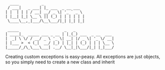 ```
  ____          _                  
 / ___|   _ ___| |_ ___  _ __ ___  
| |  | | | / __| __/ _ \| '_ ` _ \ 
| |__| |_| \__ \ || (_) | | | | | |
 \____\__,_|___/\__\___/|_| |_| |_|
                                   
 _____                    _   _                 
| ____|_  _____ ___ _ __ | |_(_) ___  _ __  ___ 
|  _| \ \/ / __/ _ \ '_ \| __| |/ _ \| '_ \/ __|
| |___ >  < (_|  __/ |_) | |_| | (_) | | | \__ \
|_____/_/\_\___\___| .__/ \__|_|\___/|_| |_|___/
```

Creating custom exceptions is easy-peasy. All exceptions are just objects, so you simply need to create a new class and inherit